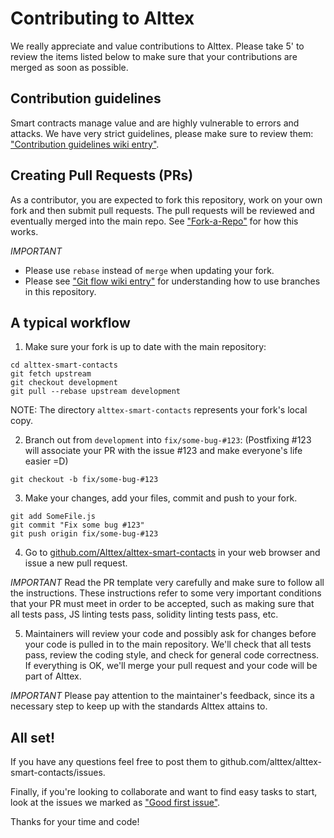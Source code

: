 Contributing to Alttex
=======

We really appreciate and value contributions to Alttex. Please take 5' to review the items listed below to make sure that your contributions are merged as soon as possible. 

## Contribution guidelines

Smart contracts manage value and are highly vulnerable to errors and attacks. We have very strict guidelines, please make sure to review them: ["Contribution guidelines wiki entry"](https://github.com/alttex/alttex-smart-contacts/wiki/Contribution-guidelines).

## Creating Pull Requests (PRs)

As a contributor, you are expected to fork this repository, work on your own fork and then submit pull requests. The pull requests will be reviewed and eventually merged into the main repo. See ["Fork-a-Repo"](https://help.github.com/articles/fork-a-repo/) for how this works.

*IMPORTANT* 
* Please use `rebase` instead of `merge` when updating your fork.
* Please see ["Git flow wiki entry"](https://github.com/alttex/alttex-smart-contacts/wiki/Git-flow) for understanding how to use branches in this repository.

## A typical workflow

1) Make sure your fork is up to date with the main repository:

```
cd alttex-smart-contacts
git fetch upstream
git checkout development
git pull --rebase upstream development
```
NOTE: The directory `alttex-smart-contacts` represents your fork's local copy.

2) Branch out from `development` into `fix/some-bug-#123`:
(Postfixing #123 will associate your PR with the issue #123 and make everyone's life easier =D)
```
git checkout -b fix/some-bug-#123
```

3) Make your changes, add your files, commit and push to your fork.

```
git add SomeFile.js
git commit "Fix some bug #123"
git push origin fix/some-bug-#123
```

4) Go to [github.com/Alttex/alttex-smart-contacts](https://github.com/alttex/alttex-smart-contacts) in your web browser and issue a new pull request.

*IMPORTANT* Read the PR template very carefully and make sure to follow all the instructions. These instructions 
refer to some very important conditions that your PR must meet in order to be accepted, such as making sure that all tests pass, JS linting tests pass, solidity linting tests pass, etc.

5) Maintainers will review your code and possibly ask for changes before your code is pulled in to the main repository. We'll check that all tests pass, review the coding style, and check for general code correctness. If everything is OK, we'll merge your pull request and your code will be part of Alttex.

*IMPORTANT* Please pay attention to the maintainer's feedback, since its a necessary step to keep up with the standards Alttex attains to.

## All set!

If you have any questions feel free to post them to github.com/alttex/alttex-smart-contacts/issues.

Finally, if you're looking to collaborate and want to find easy tasks to start, look at the issues we marked as ["Good first issue"](https://github.com/alttex/alttex-smart-contacts/labels/good%20first%20issue).

Thanks for your time and code!
